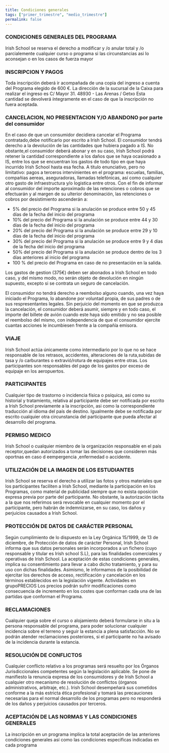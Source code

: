 ```yaml
---
title: Condiciones generales
tags: ["primer_trimestre", "medio_trimestre"]
permalink: false
---
```


### CONDICIONES GENERALES DEL PROGRAMA

Irish School se reserva el derecho a modificar y /o anular total y /o parcialemente cualquier curso o programa si las circunstancias asi lo aconsejan o en los casos de fuerza mayor

### INSCRIPCION Y PAGOS

Toda inscripción deberá ir acompañada de una copia del ingreso a cuenta del Programa elegido de 600 €. La dirección de la sucursal de la Caixa para realizar el ingreso es C/ Mayor 31. 48930 - Las Arenas / Getxo
Esta cantidad se devolverá íntegramente en el caso de que la inscripción no fuera aceptada.

### CANCELACION, NO PRESENTACION Y/O ABANDONO por parte del consumidor

En el caso de que un consumidor decidiera cancelar el Programa contratado,debe notificarlo por escrito a Irish School. El consumidor tendrá derecho a la devolución de las cantidades que hubiera pagado a IS. No obstante,el consumidor deberá abonar y en su caso, Irish School podrá retener la cantidad correspondiente a los daños que se haya ocasionado a IS, entre los que se encuentran los gastos de todo tipo en que haya incurrido Irish School hasta esa fecha. A titulo enunciativo, pero no limitativo: pagos a terceros intervinientes en el programa: escuelas, familias, compañias aereas, aseguradoras, llamadas telefónicas, así como cualquier otro gasto de infraestructura y/o logistica entre otros. Con el fin de informar al consumidor del importe aproximado de las retenciones o cobros que se efectuarán y al margen de su ulterior denominación, las retenciones o cobros por desistimiento ascenderán a:

- 5% del precio del Programa si la anulación se produce entre 50 y 45 días de la fecha del inicio del programa
- 10% del precio del Programa si la anulación se produce entre 44 y 30 días de la fecha del inicio del programa
- 20% del precio del Programa si la anulación se produce entre 29 y 10 días de la fecha del inicio del programa
- 30% del precio del Programa si la anulación se produce entre 9 y 4 días de la fecha del inicio del programa
- 50% del precio del Programa si la anulación se produce dentro de los 3 días anteriores al inicio del programa
- 100 % del precio del Programa en caso de no presentación en la salida.

Los gastos de gestion (375€) deben ser abonados a Irish School en todo caso, y del mismo modo, no serán objeto de devolución en ningún supuesto, excepto si se contrata un seguro de cancelación.

El consumidor no tendrá derecho a reembolso alguno cuando, una vez haya iniciado el Programa, lo abandone por voluntad propia, de sus padres o de sus respresentantes legales. Sin perjuicio del momento en que se produzca la cancelación, el consumidor deberá asumir, siempre y en todo caso, el importe del billete de avión cuando este haya sido emitido y no sea posible el reembolso del mismo, con independencia de que el consumidor ejercite cuantas acciones le incumbiesen frente a la compañía emisora.

### VIAJE

Irish School actúa únicamente como intermediario por lo que no se hace responsable de los retrasos, accidentes, alteraciones de la ruta,subidas de tasa y /o carburantes o extravió/rotura de equipajes entre otras. Los participantes son responsables del pago de los gastos por exceso de equipaje en los aeropuertos.

### PARTICIPANTES

Cualquier tipo de trastorno o incidencia física o psíquica, asi como su historial y tratamiento, relativa al participante debe ser notificada por escrito a Irish School previamente a la inscripción, asi como la correspondiente traducción al idioma del país de destino. Igualmente debe se notificada por escrito cualquier otra circunstancia del participante que pueda afectar al desarrollo del programa.

### PERMISO MEDICO

Irish School o cualquier miembro de la organización responsable en el país receptor,quedan autorizados a tomar las decisiones que consideren más oportnas en caso d eempergencia ,enfermedad o accidente.

### UTILIZACIÓN DE LA IMAGEN DE LOS ESTUDIANTES

Irish School se reserva el derecho a utilizar las fotos y otros materiales que los participantes faciliten a Irish School, mediante la participación en los Programas, como material de publicidad siempre que no exista oposición expresa previa por parte del participante. No obstante, la autorización tácita a la que nos referimos será revocable en cualquier momento por el participante, pero habrán de indemnizarse, en su caso, los daños y perjuicios causados a Irish School.

### PROTECCIÓN DE DATOS DE CARÁCTER PERSONAL

Según cumplimiento de lo dispuesto en la Ley Orgánica 15/1999, de 13 de diciembre, de Protección de datos de carácter Personal, Irish School informa que sus datos personales serán incorporados a un fichero (cuyo responsable y titular es Irish school S.L), para las finalidades comerciales y operativas de Irish School. La aceptación de estas condiciones generales, implica su consentimiento para llevar a cabo dicho tratamiento, y para su uso con dichas finalidades. Asimismo, le informamos de la posibilidad de ejercitar los derechos de acceso, rectificación y cancelación en los términos establecidos en la legislación vigente.
Actividades en grupoPRECIOS
Los precios podrán sufrir modificaciones como consecuencia de incremento en los costes que conforman cada una de las partidas que conforman el Programa.

### RECLAMACIONES

Cualquier queja sobre el curso o alojamiento deberá formularse in situ a la persona responsable del programa, para poder solucionar cualquier incidencia sobre el terreno y seguir la estancia a plena satisfacción. No se podrán atender reclamaciones posteriores, si el participante no ha avisado de la incidencia durante la estancia.

### RESOLUCIÓN DE CONFLICTOS

Cualquier conflicto relativo a los programas será resuelto por los Órganos Jurisdiccionales competentes según la legislación aplicable. Se pone de manifiesto la renuncia expresa de los consumidores y de Irish School a cualquier otro mecanismo de resolución de conflictos (órganos administrativos, arbitraje, etc.). Irish School desempeñará sus cometidos conforme a la más estricta ética profesional y tomará las precauciones necesarias para el normal desarrollo de los programas pero no responderá de los daños y perjuicios causados por terceros.

### ACEPTACIÓN DE LAS NORMAS Y LAS CONDICIONES GENERALES

La inscripción en un programa implica la total aceptación de las anteriores condiciones generales así como las condiciones especificas indicadas en cada programa

